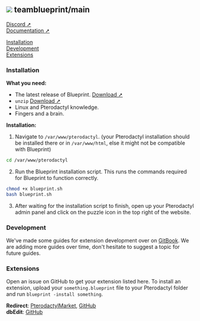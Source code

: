 ## ![](https://i.imgur.com/SsOU6r8.png) teamblueprint/main
[Discord ➚](https://ptero.shop/community)\
[Documentation ➚](https://ptero.shop/docs)

[Installation](#installation)\
[Development](#development)\
[Extensions](#extensions)

### Installation
**What you need:**
* The latest release of Blueprint. [Download ➚](https://github.com/teamblueprint/main/releases/latest)
* `unzip` [Download ➚](https://pkgs.org/download/unzip)
* Linux and Pterodactyl knowledge.
* Fingers and a brain.

**Installation:**
1. Navigate to `/var/www/pterodactyl`. (your Pterodactyl installation should be installed there or in `/var/www/html`, else it might not be compatible with Blueprint)
```sh
cd /var/www/pterodactyl
```
2. Run the Blueprint installation script. This runs the commands required for Blueprint to function correctly.
```sh
chmod +x blueprint.sh
bash blueprint.sh
```
3. After waiting for the installation script to finish, open up your Pterodactyl admin panel and click on the puzzle icon in the top right of the website.

### Development
We've made some guides for extension development over on [GitBook](https://ptero.shop/docs). We are adding more guides over time, don't hesitate to suggest a topic for future guides.

### Extensions
Open an issue on GitHub to get your extension listed here. To install an extension, upload your `something.blueprint` file to your Pterodactyl folder and run `blueprint -install something`.

**Redirect**: [PterodactylMarket](https://pterodactylmarket.com/resource/664), [GitHub](https://github.com/prplwtf/blueprint-redirect)\
**dbEdit**: [GitHub](https://github.com/prplwtf/blueprint-dbedit)
